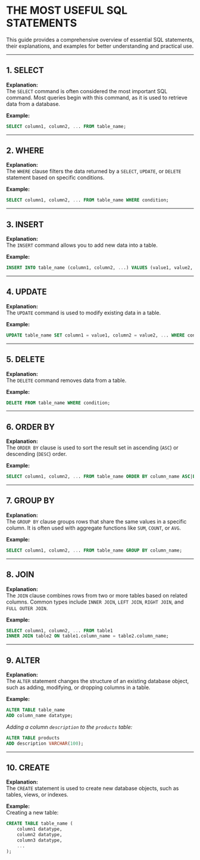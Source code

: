 # THE MOST USEFUL SQL STATEMENTS

This guide provides a comprehensive overview of essential SQL statements, their explanations, and examples for better understanding and practical use.

---

## **1. SELECT**

**Explanation:**  
The `SELECT` command is often considered the most important SQL command. Most queries begin with this command, as it is used to retrieve data from a database.

**Example:**

```sql
SELECT column1, column2, ... FROM table_name;
```

---

## **2. WHERE**

**Explanation:**  
The `WHERE` clause filters the data returned by a `SELECT`, `UPDATE`, or `DELETE` statement based on specific conditions.

**Example:**

```sql
SELECT column1, column2, ... FROM table_name WHERE condition;
```

---

## **3. INSERT**

**Explanation:**  
The `INSERT` command allows you to add new data into a table.

**Example:**

```sql
INSERT INTO table_name (column1, column2, ...) VALUES (value1, value2, ...);
```

---

## **4. UPDATE**

**Explanation:**  
The `UPDATE` command is used to modify existing data in a table.

**Example:**

```sql
UPDATE table_name SET column1 = value1, column2 = value2, ... WHERE condition;
```

---

## **5. DELETE**

**Explanation:**  
The `DELETE` command removes data from a table.

**Example:**

```sql
DELETE FROM table_name WHERE condition;
```

---

## **6. ORDER BY**

**Explanation:**  
The `ORDER BY` clause is used to sort the result set in ascending (`ASC`) or descending (`DESC`) order.

**Example:**

```sql
SELECT column1, column2, ... FROM table_name ORDER BY column_name ASC|DESC;
```

---

## **7. GROUP BY**

**Explanation:**  
The `GROUP BY` clause groups rows that share the same values in a specific column. It is often used with aggregate functions like `SUM`, `COUNT`, or `AVG`.

**Example:**

```sql
SELECT column1, column2, ... FROM table_name GROUP BY column_name;
```

---

## **8. JOIN**

**Explanation:**  
The `JOIN` clause combines rows from two or more tables based on related columns. Common types include `INNER JOIN`, `LEFT JOIN`, `RIGHT JOIN`, and `FULL OUTER JOIN`.

**Example:**

```sql
SELECT column1, column2, ... FROM table1
INNER JOIN table2 ON table1.column_name = table2.column_name;
```

---

## **9. ALTER**

**Explanation:**  
The `ALTER` statement changes the structure of an existing database object, such as adding, modifying, or dropping columns in a table.

**Example:**

```sql
ALTER TABLE table_name
ADD column_name datatype;
```

_Adding a column `description` to the `products` table:_

```sql
ALTER TABLE products
ADD description VARCHAR(100);
```

---

## **10. CREATE**

**Explanation:**  
The `CREATE` statement is used to create new database objects, such as tables, views, or indexes.

**Example:**  
Creating a new table:

```sql
CREATE TABLE table_name (
    column1 datatype,
    column2 datatype,
    column3 datatype,
    ...
);
```
